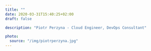 ```yaml
---
title: ""
date: 2020-03-31T15:40:25+02:00
draft: false

description: "Piotr Perzyna - Cloud Engineer, DevOps Consultant"

photo:
  source: "/img/piotrperzyna.jpg"
---
```

